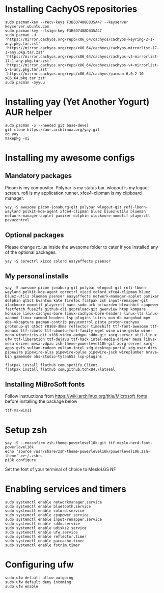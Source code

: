 # Installing CachyOS repositories

```
sudo pacman-key --recv-keys F3B607488DB35A47 --keyserver keyserver.ubuntu.com
sudo pacman-key --lsign-key F3B607488DB35A47
sudo pacman -U 'https://mirror.cachyos.org/repo/x86_64/cachyos/cachyos-keyring-2-1-any.pkg.tar.zst' 'https://mirror.cachyos.org/repo/x86_64/cachyos/cachyos-mirrorlist-17-1-any.pkg.tar.zst' 'https://mirror.cachyos.org/repo/x86_64/cachyos/cachyos-v3-mirrorlist-17-1-any.pkg.tar.zst' 'https://mirror.cachyos.org/repo/x86_64/cachyos/cachyos-v4-mirrorlist-5-1-any.pkg.tar.zst' 'https://mirror.cachyos.org/repo/x86_64/cachyos/pacman-6.0.2-10-x86_64.pkg.tar.zst'
sudo pacman -Syyuu
```

# Installing yay (Yet Another Yogurt) AUR helper

```
sudo pacman -S --needed git base-devel
git clone https://aur.archlinux.org/yay.git
cd yay
makepkg -si
```

# Installing my awesome configs
## Mandatory packages

Picom is my compositor. Polybar is my status bar. wlogout is my logout screen. rofi is my application runner. xfce4-clipman is my clipboard manager.

```
yay -S awesome picom-jonaburg-git polybar wlogout-git rofi-lbonn-wayland polkit-kde-agent xfce4-clipman bluez bluez-utils blueman network-manager-applet pamixer dolphin xlockmore-nomotif playerctl pavucontrol
```

## Optional packages

Please change rc.lua inside the awesome folder to cater if you installed any of the optional packages.

```
yay -S corectrl xiccd colord easyeffects psensor
```

## My personal installs

```
yay -S awesome picom-jonaburg-git polybar wlogout-git rofi-lbonn-wayland polkit-kde-agent corectrl xiccd colord xfce4-clipman bluez bluez-utils blueman psensor easyeffects network-manager-applet pamixer dolphin qt5ct kvantum kate firefox flatpak zsh input-remapper-git xlockmore-nomotif playerctl nano sudo ark bitwarden bleachbit cpupower fastfetch fuse2fs github-cli gopreload-git gwenview htop kompare konsole linux-cachyos-bore linux-cachyos-bore-headers linux-lts linux-xanmod linux-xanmod-headers lsp-plugins lutris man-db mangohud mpv obs-vkcapture pacman-contrib pavucontrol pinta proton-cachyos protonup-qt qt5ct r8168-dkms reflector timeshift ttf-font-awesome ttf-monaco ttf-roboto ttf-ubuntu-font-family wget wine wine-gecko wine-mono winetricks-git xf86-video-amdgpu sddm-git xorg-server util-linux ufw ttf-liberation ttf-dejavu ttf-hack intel-media-driver mesa libva-mesa-driver mesa-vdpau zsh-theme-powerlevel10k-git xorg-server xorg-apps gvfs vulkan-radeon vulkan-intel xdg-desktop-portal xdg-user-dirs pipewire pipewire-alsa pipewire-pulse pipewire-jack wireplumber brave-bin gamemode obs-studio-tytan652 lsp-plugins

flatpak install flathub com.spotify.Client
flatpak install flathub com.github.tchx84.Flatseal
```
## Installing MiBroSoft fonts
Follow instructions from https://wiki.archlinux.org/title/Microsoft_fonts before installing the package below
```
ttf-ms-win11
```

# Setup zsh

```
yay -S --noconfirm zsh-theme-powerlevel10k-git ttf-meslo-nerd-font-powerlevel10k
echo 'source /usr/share/zsh-theme-powerlevel10k/powerlevel10k.zsh-theme' >>~/.zshrc
p10k configure
```

Set the font of your terminal of choice to MesloLGS NF

# Enabling services and timers

```
sudo systemctl enable networkmanager.service
sudo systemctl enable bluetooth.service
sudo systemctl enable colord.service
sudo systemctl enable cpupower.service
sudo systemctl enable input-remapper.service
sudo systemctl enable sddm.service
sudo systemctl enable udisks2.service
sudo systemctl enable ufw.service
sudo systemctl enable reflector.timer
sudo systemctl enable paccache.timer
sudo systemctl enable fstrim.timer
```

# Configuring ufw

```
sudo ufw default allow outgoing
sudo ufw default deny incoming
sudo ufw enable
```
